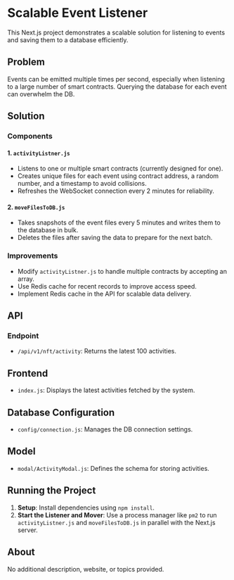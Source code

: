 # Scalable Event Listener

This Next.js project demonstrates a scalable solution for listening to events and saving them to a database efficiently.

## Problem

Events can be emitted multiple times per second, especially when listening to a large number of smart contracts. Querying the database for each event can overwhelm the DB.

## Solution

### Components

#### 1. `activityListner.js`
- Listens to one or multiple smart contracts (currently designed for one).
- Creates unique files for each event using contract address, a random number, and a timestamp to avoid collisions.
- Refreshes the WebSocket connection every 2 minutes for reliability.

#### 2. `moveFilesToDB.js`
- Takes snapshots of the event files every 5 minutes and writes them to the database in bulk.
- Deletes the files after saving the data to prepare for the next batch.

### Improvements
- Modify `activityListner.js` to handle multiple contracts by accepting an array.
- Use Redis cache for recent records to improve access speed.
- Implement Redis cache in the API for scalable data delivery.

## API

### Endpoint
- `/api/v1/nft/activity`: Returns the latest 100 activities.

## Frontend

- `index.js`: Displays the latest activities fetched by the system.

## Database Configuration

- `config/connection.js`: Manages the DB connection settings.

## Model

- `modal/ActivityModal.js`: Defines the schema for storing activities.

## Running the Project

1. **Setup**: Install dependencies using `npm install`.
2. **Start the Listener and Mover**: Use a process manager like `pm2` to run `activityListner.js` and `moveFilesToDB.js` in parallel with the Next.js server.

## About

No additional description, website, or topics provided.

